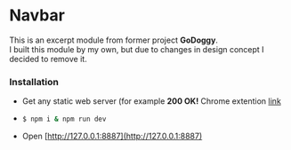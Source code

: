 # Navbar   

This is an excerpt module from former project **GoDoggy**.   
I built this module by my own, but due to changes in design concept I decided to remove it.   

### Installation   

  - Get any static web server (for example **200 OK!** Chrome extention [link](https://chrome.google.com/webstore/detail/web-server-for-chrome/ofhbbkphhbklhfoeikjpcbhemlocgigb?hl=en)   
  - ```sh
    $ npm i & npm run dev
    ```   
  - Open [http://127.0.0.1:8887](http://127.0.0.1:8887)   

